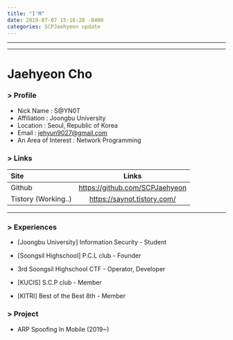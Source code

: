 ```yaml
---
title: "I'M"
date: 2019-07-07 15:16:28 -0400
categories: SCPJaehyeon update
---
```

---

---

# Jaehyeon Cho

### > Profile

- Nick Name : S@YN0T
- Affiliation : Joongbu University
- Location : Seoul, Republic of Korea
- Email : jehyun9027@gmail.com
- An Area of Interest : Network Programming



### > Links

| Site                |             Links              |
| :------------------ | :----------------------------: |
| Github              | https://github.com/SCPJaehyeon |
| Tistory (Working..) |  https://saynot.tistory.com/   |

------

### > Experiences

- [Joongbu University] Information Security - Student

- [Soongsil Highschool] P.C.L club - Founder

- 3rd Soongsil Highschool CTF - Operator, Developer

- [KUCIS] S.C.P club - Member

- [KITRI] Best of the Best 8th - Member

  

### > Project

- ARP Spoofing In Mobile (2019~)
